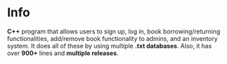 # Info
**C++** program that allows users to sign up, log in, book borrowing/returning functionalities, add/remove book functionality to admins, and an inventory system. It does all of these by using multiple **.txt databases**. Also, it has over **900+** lines and **multiple releases**.
